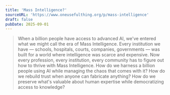 ```yaml
---
title: 'Mass Intelligence?'
sourceURL: 'https://www.oneusefulthing.org/p/mass-intelligence'
draft: false
pubDate: 2025-09-01
---
```


> When a billion people have access to advanced AI, we've entered what we might call the era of Mass Intelligence. Every institution we have — schools, hospitals, courts, companies, governments — was built for a world where intelligence was scarce and expensive. Now every profession, every institution, every community has to figure out how to thrive with Mass Intelligence. How do we harness a billion people using AI while managing the chaos that comes with it? How do we rebuild trust when anyone can fabricate anything? How do we preserve what's valuable about human expertise while democratizing access to knowledge?
